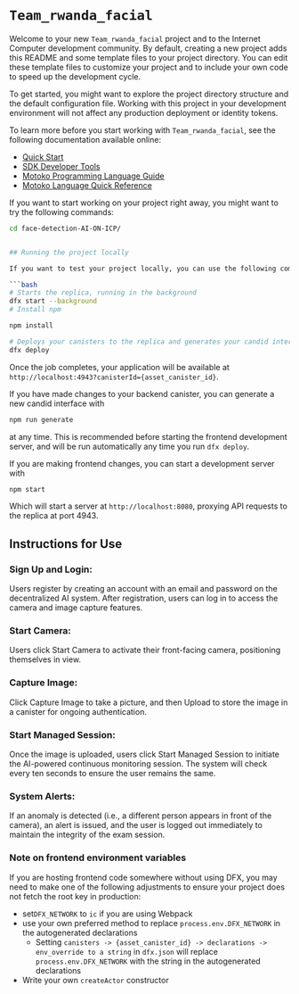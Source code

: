 # `Team_rwanda_facial`

Welcome to your new `Team_rwanda_facial` project and to the Internet Computer development community. By default, creating a new project adds this README and some template files to your project directory. You can edit these template files to customize your project and to include your own code to speed up the development cycle.

To get started, you might want to explore the project directory structure and the default configuration file. Working with this project in your development environment will not affect any production deployment or identity tokens.

To learn more before you start working with `Team_rwanda_facial`, see the following documentation available online:

- [Quick Start](https://internetcomputer.org/docs/current/developer-docs/setup/deploy-locally)
- [SDK Developer Tools](https://internetcomputer.org/docs/current/developer-docs/setup/install)
- [Motoko Programming Language Guide](https://internetcomputer.org/docs/current/motoko/main/motoko)
- [Motoko Language Quick Reference](https://internetcomputer.org/docs/current/motoko/main/language-manual)

If you want to start working on your project right away, you might want to try the following commands:

```bash
cd face-detection-AI-ON-ICP/


## Running the project locally

If you want to test your project locally, you can use the following commands:

```bash
# Starts the replica, running in the background
dfx start --background
# Install npm

npm install

# Deploys your canisters to the replica and generates your candid interface
dfx deploy
```

Once the job completes, your application will be available at `http://localhost:4943?canisterId={asset_canister_id}`.

If you have made changes to your backend canister, you can generate a new candid interface with

```bash
npm run generate
```

at any time. This is recommended before starting the frontend development server, and will be run automatically any time you run `dfx deploy`.

If you are making frontend changes, you can start a development server with

```bash
npm start
```

Which will start a server at `http://localhost:8080`, proxying API requests to the replica at port 4943.


## Instructions for Use
### Sign Up and Login:

Users register by creating an account with an email and password on the decentralized AI system.
After registration, users can log in to access the camera and image capture features.
### Start Camera:

Users click Start Camera to activate their front-facing camera, positioning themselves in view.
### Capture Image:

Click Capture Image to take a picture, and then Upload to store the image in a canister for ongoing authentication.
### Start Managed Session:

Once the image is uploaded, users click Start Managed Session to initiate the AI-powered continuous monitoring session.
The system will check every ten seconds to ensure the user remains the same.
### System Alerts:

If an anomaly is detected (i.e., a different person appears in front of the camera), an alert is issued, and the user is logged out immediately to maintain the integrity of the exam session.


### Note on frontend environment variables

If you are hosting frontend code somewhere without using DFX, you may need to make one of the following adjustments to ensure your project does not fetch the root key in production:

- set`DFX_NETWORK` to `ic` if you are using Webpack
- use your own preferred method to replace `process.env.DFX_NETWORK` in the autogenerated declarations
  - Setting `canisters -> {asset_canister_id} -> declarations -> env_override to a string` in `dfx.json` will replace `process.env.DFX_NETWORK` with the string in the autogenerated declarations
- Write your own `createActor` constructor
